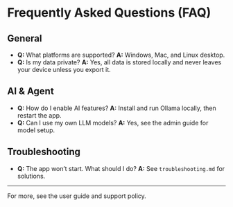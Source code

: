 # Frequently Asked Questions (FAQ)

## General

- **Q:** What platforms are supported?
  **A:** Windows, Mac, and Linux desktop.
- **Q:** Is my data private?
  **A:** Yes, all data is stored locally and never leaves your device unless you export it.

## AI & Agent

- **Q:** How do I enable AI features?
  **A:** Install and run Ollama locally, then restart the app.
- **Q:** Can I use my own LLM models?
  **A:** Yes, see the admin guide for model setup.

## Troubleshooting

- **Q:** The app won’t start. What should I do?
  **A:** See `troubleshooting.md` for solutions.

---

For more, see the user guide and support policy.
